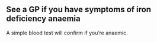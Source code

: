 ## See a GP if you have symptoms of iron deficiency anaemia

A simple blood test will confirm if you’re anaemic.